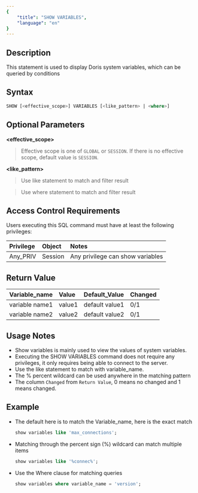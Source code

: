 ```yaml
---
{
    "title": "SHOW VARIABLES",
    "language": "en"
}
---
```


<!--
Licensed to the Apache Software Foundation (ASF) under one
or more contributor license agreements.  See the NOTICE file
distributed with this work for additional information
regarding copyright ownership.  The ASF licenses this file
to you under the Apache License, Version 2.0 (the
"License"); you may not use this file except in compliance
with the License.  You may obtain a copy of the License at

  http://www.apache.org/licenses/LICENSE-2.0

Unless required by applicable law or agreed to in writing,
software distributed under the License is distributed on an
"AS IS" BASIS, WITHOUT WARRANTIES OR CONDITIONS OF ANY
KIND, either express or implied.  See the License for the
specific language governing permissions and limitations
under the License.
-->


## Description

This statement is used to display Doris system variables, which can be queried by conditions

## Syntax

```sql
SHOW [<effective_scope>] VARIABLES [<like_pattern> | <where>]
```

## Optional Parameters
**<effective_scope>**
> Effective scope is one of `GLOBAL` or `SESSION`. If there is no effective scope, default value is `SESSION`.

**<like_pattern>**
> Use like statement to match and filter result

**<where>**
> Use where statement to match and filter result

## Access Control Requirements
Users executing this SQL command must have at least the following privileges:

| Privilege  | Object | Notes                                        |
| :--------- | :----- | :------------------------------------------- |
| Any_PRIV | Session  | Any privilege can show variables |


## Return Value
| Variable_name | Value   | Default_Value                    | Changed |
|:--------------|:--------|:---------------------------------|:--------|
| variable name1      | value1 | default value1 |   0/1      |
| variable name2      | value2 | default value2 |   0/1      |


## Usage Notes

- Show variables is mainly used to view the values of system variables.
- Executing the SHOW VARIABLES command does not require any privileges, it only requires being able to connect to the server.
- Use the like statement to match with variable_name.
- The % percent wildcard can be used anywhere in the matching pattern
- The column `Changed` from `Return Value`, 0 means no changed and 1 means changed.


## Example


- The default here is to match the Variable_name, here is the exact match

    ```sql
    show variables like 'max_connections';
    ```


- Matching through the percent sign (%) wildcard can match multiple items

    ```sql
    show variables like '%connec%';
    ```


- Use the Where clause for matching queries

    ```sql
    show variables where variable_name = 'version';
    ```
